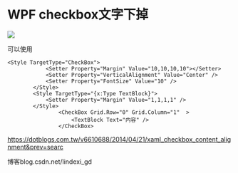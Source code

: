 # WPF checkbox文字下掉

<!--more-->

![](http://7xqpl8.com1.z0.glb.clouddn.com/2af64c0d-f144-4f44-985d-3e155a8209532016121185647.jpg)

可以使用

```
<Style TargetType="CheckBox">
            <Setter Property="Margin" Value="10,10,10,10"></Setter>
            <Setter Property="VerticalAlignment" Value="Center" />
            <Setter Property="FontSize" Value="10" />
        </Style>
        <Style TargetType="{x:Type TextBlock}">
            <Setter Property="Margin" Value="1,1,1,1" />
        </Style>
                <CheckBox Grid.Row="0" Grid.Column="1"  >
                    <TextBlock Text="内容" />
                </CheckBox>
```

https://dotblogs.com.tw/v6610688/2014/04/21/xaml_checkbox_content_alignment&prev=searc

博客blog.csdn.net/lindexi_gd
